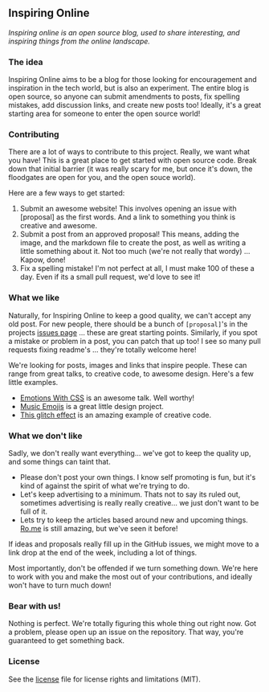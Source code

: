 ## Inspiring Online
_Inspiring online is an open source blog, used to share interesting, and inspiring things from the online landscape._

### The idea
Inspiring Online aims to be a blog for those looking for encouragement and inspiration in the tech world, but is also an experiment. The entire blog is open source, so anyone can submit amendments to posts, fix spelling mistakes, add discussion links, and create new posts too! Ideally, it's a great starting area for someone to enter the open source world!

### Contributing
There are a lot of ways to contribute to this project. Really, we want what you have! This is a great place to get started with open source code. Break down that initial barrier (it was really scary for me, but once it's down, the floodgates are open for you, and the open souce world).

Here are a few ways to get started: 

1. Submit an awesome website! This involves opening an issue with [proposal] as the first words. And a link to something you think is creative and awesome.
2. Submit a post from an approved proposal! This means, adding the image, and the markdown file to create the post, as well as writing a little something about it. Not too much (we're not really that wordy) ... Kapow, done!
3. Fix a spelling mistake! I'm not perfect at all, I must make 100 of these a day. Even if its a small pull request, we'd love to see it!

### What we like
Naturally, for Inspiring Online to keep a good quality, we can't accept any old post. For new people, there should be a bunch of `[proposal]`'s in the projects [issues page](https://github.com/tholman/inspiring-online) ... these are great starting points. Similarly, if you spot a mistake or problem in a post, you can patch that up too! I see so many pull requests fixing readme's ... they're totally welcome here!

We're looking for posts, images and links that inspire people. These can range from great talks, to creative code, to awesome design. Here's a few little examples.

- [Emotions With CSS](http://inspiring.online/emotions-through-css/) is an awesome talk. Well worthy!
- [Music Emojis](http://inspiring.online/music-emojis/) is a great little design project. 
- [This glitch effect](http://inspiring.online/glitch/) is an amazing example of creative code.

### What we don't like
Sadly, we don't really want everything... we've got to keep the quality up, and some things can taint that.

- Please don't post your own things. I know self promoting is fun, but it's kind of against the spirit of what we're trying to do.
- Let's keep advertising to a minimum. Thats not to say its ruled out, sometimes advertising is really really creative... we just don't want to be full of it.
- Lets try to keep the articles based around new and upcoming things. [Ro.me](http://ro.me) is still amazing, but we've seen it before!

If ideas and proposals really fill up in the GitHub issues, we might move to a link drop at the end of the week, including a lot of things. 

Most importantly, don't be offended if we turn something down. We're here to work with you and make the most out of your contributions, and ideally won't have to turn much down!

### Bear with us!
Nothing is perfect. We're totally figuring this whole thing out right now. Got a problem, please open up an issue on the repository. That way, you're guaranteed to get something back.

### License

See the [license](LICENSE.md) file for license rights and limitations (MIT).
